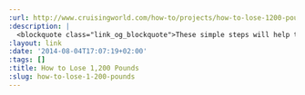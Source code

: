 ```yaml
---
:url: http://www.cruisingworld.com/how-to/projects/how-to-lose-1200-pounds?src=SOC&dom=fb
:description: |
  <blockquote class="link_og_blockquote">These simple steps will help to reacquaint you and your boat with its waterline.</blockquote>
:layout: link
:date: '2014-08-04T17:07:19+02:00'
:tags: []
:title: How to Lose 1,200 Pounds
:slug: how-to-lose-1-200-pounds
---
```

